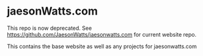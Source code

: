 # jaesonWatts.com
This repo is now deprecated. See https://github.com/JaesonWatts/jaesonwatts.com for current website repo.

This contains the base website as well as any projects for jaesonwatts.com



